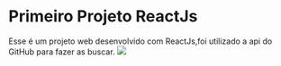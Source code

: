 
<h1>Primeiro Projeto ReactJs</h1>

Esse é um projeto web desenvolvido com ReactJs,foi utilizado a api do GitHub para fazer as buscar.
<img src="https://user-images.githubusercontent.com/32397288/94736056-0619a180-0342-11eb-8bf1-2ebcef07f5b3.png">
